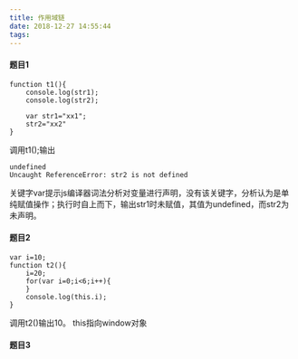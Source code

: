 ```yaml
---
title: 作用域链
date: 2018-12-27 14:55:44
tags:
---
```

#### 题目1
```
function t1(){
    console.log(str1);
    console.log(str2);

    var str1="xx1";
    str2="xx2"
}
```
调用t1();输出
```
undefined
Uncaught ReferenceError: str2 is not defined
```
关键字var提示js编译器词法分析对变量进行声明，没有该关键字，分析认为是单纯赋值操作；执行时自上而下，输出str1时未赋值，其值为undefined，而str2为未声明。
#### 题目2
```
var i=10;
function t2(){
    i=20;
    for(var i=0;i<6;i++){
    }
    console.log(this.i);
}
```
调用t2()输出10。
this指向window对象

#### 题目3
